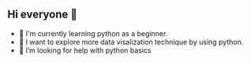 ## Hi everyone 👋
- 🥳 I'm currently learning python as a beginner. 
- 🌱 I want to explore more data visalization technique by using python.
- 🤔 I’m looking for help with python basics
<!--
**itsnici/itsnici** is a ✨ _special_ ✨ repository because its `README.md` (this file) appears on your GitHub profile.

Here are some ideas to get you started:

- 🔭 I’m currently working on ...
- 🌱 I’m currently learning ...
- 👯 I’m looking to collaborate on ...
- 🤔 I’m looking for help with ...
- 💬 Ask me about ...
- 📫 How to reach me: ...
- 😄 Pronouns: ...
- ⚡ Fun fact: ...
-->
